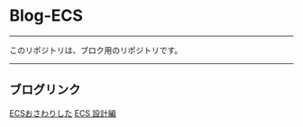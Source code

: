 # Blog-ECS
---
このリポジトリは、ブロク用のリポジトリです。  

---

## ブログリンク
[ECSおさわりした](https://show-bookmark.hatenablog.com/entry/2018/07/02/223634)
[ECS 設計編](https://show-bookmark.hatenablog.com/entry/2018/07/07/011021)

